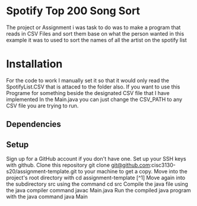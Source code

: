 # Spotify Top 200 Song Sort


The project or Assignment i was task to do was to make a program that reads in CSV Files and sort them base on what the person wanted in this example it was to used to sort the names of all the artist on the spotify list

# Installation

For the code to work I manually set it so that it would only read the SpotifyList.CSV that is attaced to the folder also. If you want to use this Programe for something beside the designated CSV file that I have implemented In the Main.java you can just change the 
CSV_PATH to any CSV file you are trying to run.

## Dependencies 

## Setup

Sign up for a GitHub account if you don't have one. Set up your SSH keys with github.
Clone this repository git clone git@github.com:cisc3130-s20/assignment-template.git to your machine to get a copy.
Move into the project's root directory with cd assignment-template [^1]
Move again into the subdirectory src using the command cd src
Compile the java file using the java compiler command javac Main.java
Run the compiled java program with the java command java Main
